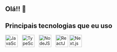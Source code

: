 ## Olá!! 👋



## Principais tecnologias que eu uso

<div style="display; flex; ">
  <img src="https://github.com/user-attachments/assets/9d044417-2479-4ac1-8f98-0e89226622b2" height="40px" width="40px" alt="JavaScript" style="margin-right: 10px;" />
  <img src="https://github.com/user-attachments/assets/eac235ce-6f8c-426d-9702-2851b8d00bf9" heigth="40px" width="40px" alt="TypeScript" style="margin-right: 10px;" />
  <img src="https://github.com/user-attachments/assets/643824fe-4c6c-480f-a708-4a30bb64d728" heigth="40px" width="40px" alt="NodeJS" style="margin-right: 10px;" />
  <img src="https://github.com/user-attachments/assets/3d748cb0-e35d-46a7-8b5a-8abeb4c439c9" heigth="40px" width="40px" alt="ReactJS" />
  <img src="https://img.shields.io/badge/Next.js-000000?style=for-the-badge&logo=nextdotjs&logoColor=white" alt="Next.js" width="40" height="40" />


</div>

<!--
**CristofyMeiru/CristofyMeiru** is a ✨ _special_ ✨ repository because its `README.md` (this file) appears on your GitHub profile.

Here are some ideas to get you started:

- 🔭 I’m currently working on ...
- 🌱 I’m currently learning ...
- 👯 I’m looking to collaborate on ...
- 🤔 I’m looking for help with ...
- 💬 Ask me about ...
- 📫 How to reach me: ...
- 😄 Pronouns: ...
- ⚡ Fun fact: ...
-->
